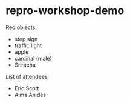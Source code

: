 # repro-workshop-demo
Red objects:
- stop sign
- traffic light
- apple
- cardinal (male)
- Sriracha


List of attendees:
- Eric Scott
- Alma Anides